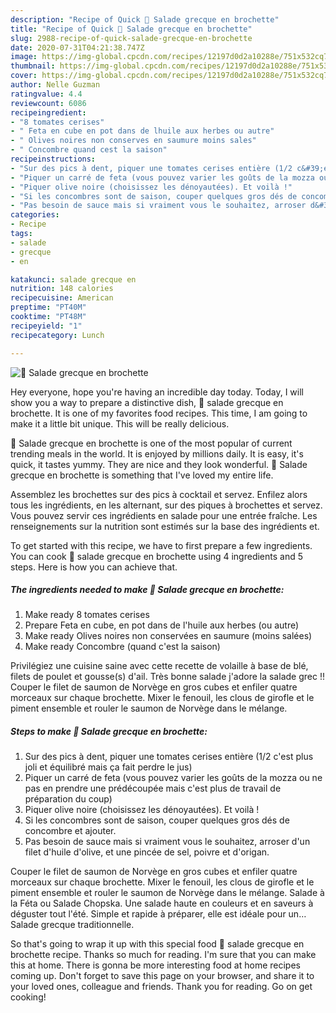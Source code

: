 ```yaml
---
description: "Recipe of Quick 🌺 Salade grecque en brochette"
title: "Recipe of Quick 🌺 Salade grecque en brochette"
slug: 2988-recipe-of-quick-salade-grecque-en-brochette
date: 2020-07-31T04:21:38.747Z
image: https://img-global.cpcdn.com/recipes/12197d0d2a10288e/751x532cq70/🌺-salade-grecque-en-brochette-photo-principale-de-la-recette.jpg
thumbnail: https://img-global.cpcdn.com/recipes/12197d0d2a10288e/751x532cq70/🌺-salade-grecque-en-brochette-photo-principale-de-la-recette.jpg
cover: https://img-global.cpcdn.com/recipes/12197d0d2a10288e/751x532cq70/🌺-salade-grecque-en-brochette-photo-principale-de-la-recette.jpg
author: Nelle Guzman
ratingvalue: 4.4
reviewcount: 6086
recipeingredient:
- "8 tomates cerises"
- " Feta en cube en pot dans de lhuile aux herbes ou autre"
- " Olives noires non conserves en saumure moins sales"
- " Concombre quand cest la saison"
recipeinstructions:
- "Sur des pics à dent, piquer une tomates cerises entière (1/2 c&#39;est plus joli et équilibré mais ça fait perdre le jus)"
- "Piquer un carré de feta (vous pouvez varier les goûts de la mozza ou ne pas en prendre une prédécoupée mais c&#39;est plus de travail de préparation du coup)"
- "Piquer olive noire (choisissez les dénoyautées). Et voilà !"
- "Si les concombres sont de saison, couper quelques gros dés de concombre et ajouter."
- "Pas besoin de sauce mais si vraiment vous le souhaitez, arroser d&#39;un filet d&#39;huile d&#39;olive, et une pincée de sel, poivre et d&#39;origan."
categories:
- Recipe
tags:
- salade
- grecque
- en

katakunci: salade grecque en 
nutrition: 148 calories
recipecuisine: American
preptime: "PT40M"
cooktime: "PT48M"
recipeyield: "1"
recipecategory: Lunch

---
```



![🌺 Salade grecque en brochette](https://img-global.cpcdn.com/recipes/12197d0d2a10288e/751x532cq70/🌺-salade-grecque-en-brochette-photo-principale-de-la-recette.jpg)

Hey everyone, hope you're having an incredible day today. Today, I will show you a way to prepare a distinctive dish, 🌺 salade grecque en brochette. It is one of my favorites food recipes. This time, I am going to make it a little bit unique. This will be really delicious.

🌺 Salade grecque en brochette is one of the most popular of current trending meals in the world. It is enjoyed by millions daily. It is easy, it's quick, it tastes yummy. They are nice and they look wonderful. 🌺 Salade grecque en brochette is something that I've loved my entire life.

Assemblez les brochettes sur des pics à cocktail et servez. Enfilez alors tous les ingrédients, en les alternant, sur des piques à brochettes et servez. Vous pouvez servir ces ingrédients en salade pour une entrée fraîche. Les renseignements sur la nutrition sont estimés sur la base des ingrédients et.


To get started with this recipe, we have to first prepare a few ingredients. You can cook 🌺 salade grecque en brochette using 4 ingredients and 5 steps. Here is how you can achieve that.

<!--inarticleads1-->

##### The ingredients needed to make 🌺 Salade grecque en brochette:

1. Make ready 8 tomates cerises
1. Prepare  Feta en cube, en pot dans de l&#39;huile aux herbes (ou autre)
1. Make ready  Olives noires non conservées en saumure (moins salées)
1. Make ready  Concombre (quand c&#39;est la saison)


Privilégiez une cuisine saine avec cette recette de volaille à base de blé, filets de poulet et gousse(s) d&#39;ail. Très bonne salade j&#39;adore la salade grec !! Couper le filet de saumon de Norvège en gros cubes et enfiler quatre morceaux sur chaque brochette. Mixer le fenouil, les clous de girofle et le piment ensemble et rouler le saumon de Norvège dans le mélange. 

<!--inarticleads2-->

##### Steps to make 🌺 Salade grecque en brochette:

1. Sur des pics à dent, piquer une tomates cerises entière (1/2 c&#39;est plus joli et équilibré mais ça fait perdre le jus)
1. Piquer un carré de feta (vous pouvez varier les goûts de la mozza ou ne pas en prendre une prédécoupée mais c&#39;est plus de travail de préparation du coup)
1. Piquer olive noire (choisissez les dénoyautées). Et voilà !
1. Si les concombres sont de saison, couper quelques gros dés de concombre et ajouter.
1. Pas besoin de sauce mais si vraiment vous le souhaitez, arroser d&#39;un filet d&#39;huile d&#39;olive, et une pincée de sel, poivre et d&#39;origan.


Couper le filet de saumon de Norvège en gros cubes et enfiler quatre morceaux sur chaque brochette. Mixer le fenouil, les clous de girofle et le piment ensemble et rouler le saumon de Norvège dans le mélange. Salade à la Féta ou Salade Chopska. Une salade haute en couleurs et en saveurs à déguster tout l&#39;été. Simple et rapide à préparer, elle est idéale pour un… Salade grecque traditionnelle. 

So that's going to wrap it up with this special food 🌺 salade grecque en brochette recipe. Thanks so much for reading. I'm sure that you can make this at home. There is gonna be more interesting food at home recipes coming up. Don't forget to save this page on your browser, and share it to your loved ones, colleague and friends. Thank you for reading. Go on get cooking!
